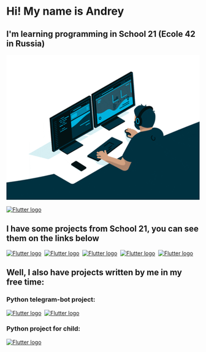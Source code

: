 # Hi! My name is Andrey
## I'm learning programming in School 21 (Ecole 42 in Russia)

<p align="center">
  <img width="860" src="./giphy.gif">
</p>

[<img src="https://img.shields.io/badge/Telegram-17191e?logo=Telegram&logoColor=2986cc&style=plastic&logo=appveyor" alt="Flutter logo" title="Flutter" height="25" />](https://t.me/hbombur)

## I have some projects from School 21, you can see them on the links below

[<img src="https://img.shields.io/badge/%20-lib__ft-green?logo=42&logoColor=000000&style=plastic&logoWidth=40&labelColor=464451" alt="Flutter logo" title="Flutter" height="25" />](https://github.com/hbombur/my_libft)&nbsp;
[<img src="https://img.shields.io/badge/%20-get__next__line-green?logo=42&logoColor=000000&style=plastic&logoWidth=40&labelColor=464451" alt="Flutter logo" title="Flutter" height="25" />](https://github.com/hbombur/get_next_line)&nbsp;
[<img src="https://img.shields.io/badge/%20-ft__printf-green?logo=42&logoColor=000000&style=plastic&logoWidth=40&labelColor=464451" alt="Flutter logo" title="Flutter" height="25" />](https://github.com/hbombur/ft_printf)&nbsp;
[<img src="https://img.shields.io/badge/%20-pipex-green?logo=42&logoColor=000000&style=plastic&logoWidth=40&labelColor=464451" alt="Flutter logo" title="Flutter" height="25" />](https://github.com/hbombur/pipex)&nbsp;
[<img src="https://img.shields.io/badge/%20-FDF-green?logo=42&logoColor=000000&style=plastic&logoWidth=40&labelColor=464451" alt="Flutter logo" title="Flutter" height="25" />](https://github.com/hbombur/FDF)&nbsp;

## Well, I also have projects written by me in my free time:
### Python telegram-bot project:

[<img src="https://img.shields.io/badge/%20-Peter__bot-darkblue?style=plastic&logo=python&labelColor=464451" alt="Flutter logo" title="Flutter" height="25" />](https://github.com/hbombur/pyotr-bot)&nbsp;
[<img src="https://img.shields.io/badge/%20-Church__Schedule-lightblue?style=plastic&logo=python&labelColor=464451" alt="Flutter logo" title="Flutter" height="25" />](https://github.com/hbombur/church_shedule)&nbsp;

### Python project for child:

[<img src="https://img.shields.io/badge/%20-Timer%202.0-darkgreen?style=plastic&logo=python&labelColor=464451" alt="Flutter logo" title="Flutter" height="25" />](https://github.com/hbombur/timer2_0)&nbsp;
